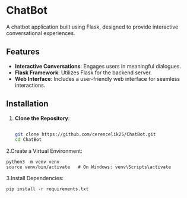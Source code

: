 # ChatBot

A chatbot application built using Flask, designed to provide interactive conversational experiences.

## Features

- **Interactive Conversations**: Engages users in meaningful dialogues.
- **Flask Framework**: Utilizes Flask for the backend server.
- **Web Interface**: Includes a user-friendly web interface for seamless interactions.

## Installation

1. **Clone the Repository**:
   ```bash
   
   git clone https://github.com/cerencelik25/ChatBot.git
   cd ChatBot
   
2.Create a Virtual Environment:
    
    python3 -m venv venv
    source venv/bin/activate   # On Windows: venv\Scripts\activate

3.Install Dependencies:
   
    pip install -r requirements.txt
